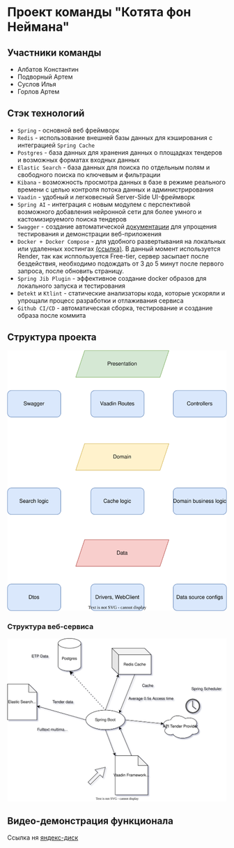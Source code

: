 # Проект команды "Котята фон Неймана"
## Участники команды
* Албатов Константин
* Подворный Артем
* Суслов Илья
* Горлов Артем

## Стэк технологий
* `Spring` - основной веб фреймворк
* `Redis` - использование внешней базы данных для кэширования с интеграцией `Spring Cache`
* `Postgres` - база данных для хранения данных о площадках тендеров и возможных форматах входных данных
* `Elastic Search` - база данных для поиска по отдельным полям и свободного поиска по ключевым и фильтрации
* `Kibana` - возможность просмотра данных в базе в режиме реального времени с целью контроля потока данных и администрирования 
* `Vaadin` - удобный и легковесный Server-Side UI-фреймворк
* `Spring AI` - интеграция с новым модулем с перспективой возможного добавления нейронной сети для более умного и кастомизируемого поиска тендеров
* `Swagger` - создание автоматической [документации](https://tenderhackathon.onrender.com/swagger-ui/index.html) для упрощения тестирования и демонстрации веб-приложения
* `Docker + Docker Compose` - для удобного развертывания на локальных или удаленных хостингах [(ссылка)](https://tenderhackathon.onrender.com). В данный момент используется Render, так как исппользуется Free-tier, сервер засыпает после бездействия, необходимо подождать от 3 до 5 минут после первого запроса, после обновить страницу.
* `Spring Jib Plugin` - эффективное создание docker образов для локального запуска и тестирования 
* `Detekt` и `Ktlint` - статические анализаторы кода, которые ускоряли и упрощали процесс разработки и отлаживания сервиса
* `Github CI/CD` - автоматическая сборка, тестирование и создание образа после коммита

## Структура проекта
![](https://github.com/AlbatovK/TenderHackathon/blob/dev/layers.drawio.svg?raw=true)
### Структура веб-сервиса
![](https://github.com/AlbatovK/TenderHackathon/blob/dev/svg_diagram.drawio.svg?raw=true)

## Видео-демонстрация функционала
Ссылка ня [яндекс-диск](https://disk.yandex.ru/i/RycUOM7ntfPiJQ)
